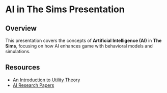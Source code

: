 # AI in The Sims Presentation

## Overview

This presentation covers the concepts of **Artificial Intelligence (AI)** in **The Sims**, focusing on how AI enhances game with behavioral models and simulations.

## Resources

- [An Introduction to Utility Theory](https://www.gameaipro.com/GameAIPro/GameAIPro_Chapter09_An_Introduction_to_Utility_Theory.pdf)
- [AI Research Papers](http://robert.zubek.net/publications/Needs-based-AI-draft.pdf)

